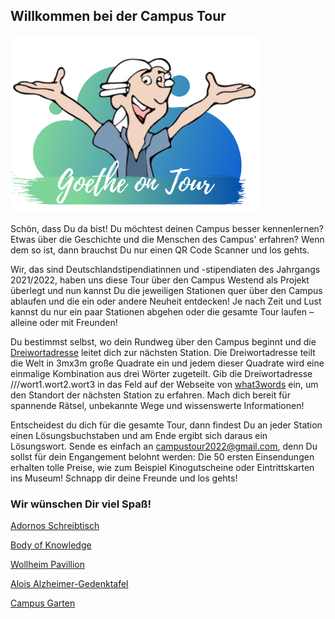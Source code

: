 ## Willkommen bei der Campus Tour
<p class="aligncenter">
    <img src="Logo.png" alt="centered image" width="400" />
</p>
Schön, dass Du da bist! Du möchtest deinen Campus besser kennenlernen? Etwas über die Geschichte und die Menschen des Campus' erfahren? Wenn dem so ist, dann brauchst Du nur einen QR Code Scanner und los gehts.  

Wir, das sind Deutschlandstipendiatinnen und -stipendiaten des Jahrgangs 2021/2022, haben uns diese Tour über den Campus Westend als Projekt überlegt und nun kannst Du die jeweiligen Stationen quer über den Campus ablaufen und die ein oder andere Neuheit entdecken! Je nach Zeit und Lust kannst du nur ein paar Stationen abgehen oder die gesamte Tour laufen – alleine oder mit Freunden!

Du bestimmst selbst, wo dein Rundweg über den Campus beginnt und die [Dreiwortadresse](https://what3words.com/pinsel.enthielt.vorweisen) leitet dich zur nächsten Station. Die Dreiwortadresse teilt die Welt in 3mx3m große Quadrate ein und jedem dieser Quadrate wird eine einmalige Kombination aus drei Wörter zugeteilt. Gib die Dreiwortadresse ///wort1.wort2.wort3 in das Feld auf der Webseite von [what3words](https://what3words.com/pinsel.enthielt.vorweisen) ein, um den Standort der nächsten Station zu erfahren. Mach dich bereit für spannende Rätsel, unbekannte Wege und wissenswerte Informationen!

Entscheidest du dich für die gesamte Tour, dann findest Du an jeder Station einen Lösungsbuchstaben und am Ende ergibt sich daraus ein Lösungswort. Sende es einfach an campustour2022@gmail.com, denn Du sollst für dein Engangement belohnt werden: Die 50 ersten Einsendungen erhalten tolle Preise, wie zum Beispiel Kinogutscheine oder Eintrittskarten ins Museum! 
Schnapp dir deine Freunde und los gehts!

### Wir wünschen Dir viel Spaß!


[Adornos Schreibtisch](Adorno.md)

[Body of Knowledge](Body_of_Knowledge.md)

[Wollheim Pavillion](Wollheim.md)

[Alois Alzheimer-Gedenktafel](Alzheimer.md)

[Campus Garten](CampusGarten.md)
